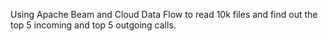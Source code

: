 Using Apache Beam and Cloud Data Flow to read 10k files and 
find out the top 5 incoming and top 5 outgoing calls.
